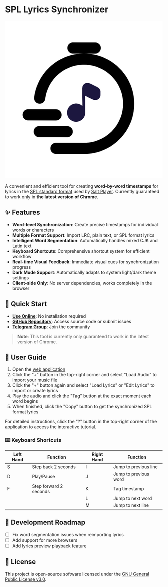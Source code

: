 # SPL Lyrics Synchronizer

![Icon](./favicon.png)

A convenient and efficient tool for creating **word-by-word timestamps** for lyrics in the [SPL standard format](https://moriafly.com/standards/spl.html) used by [Salt Player](https://github.com/Moriafly/SaltPlayerSource). Currently guaranteed to work only in **the latest version of Chrome**.

## ✨ Features

- **Word-level Synchronization**: Create precise timestamps for individual words or characters
- **Multiple Format Support**: Import LRC, plain text, or SPL format lyrics
- **Intelligent Word Segmentation**: Automatically handles mixed CJK and Latin text
- **Keyboard Shortcuts**: Comprehensive shortcut system for efficient workflow
- **Real-time Visual Feedback**: Immediate visual cues for synchronization progress
- **Dark Mode Support**: Automatically adapts to system light/dark theme settings
- **Client-side Only**: No server dependencies, works completely in the browser

## 🚀 Quick Start

- **[Use Online](https://spl-syncer.ryanyuan.top/)**: No installation required
- **[GitHub Repository](https://github.com/Tseshongfeeshur/SPL-syncer/)**: Access source code or submit issues
- **[Telegram Group](https://t.me/+J-duJdQv1GAzYjE1)**: Join the community

> **Note**: This tool is currently only guaranteed to work in the latest version of Chrome.

## 📖 User Guide

1. Open the [web application](https://spl-syncer.ryanyuan.top/)
2. Click the "+" button in the top-right corner and select "Load Audio" to import your music file
3. Click the "+" button again and select "Load Lyrics" or "Edit Lyrics" to import or create lyrics
4. Play the audio and click the "Tag" button at the exact moment each word begins
5. When finished, click the "Copy" button to get the synchronized SPL format lyrics

For detailed instructions, click the "?" button in the top-right corner of the application to access the interactive tutorial.

### ⌨️ Keyboard Shortcuts

| Left Hand | Function | Right Hand | Function |
|-----------|----------|------------|----------|
| S | Step back 2 seconds | I | Jump to previous line |
| D | Play/Pause | J | Jump to previous word |
| F | Step forward 2 seconds | K | Tag timestamp |
| | | L | Jump to next word |
| | | M | Jump to next line |

## 🔧 Development Roadmap

- [ ] Fix word segmentation issues when reimporting lyrics
- [ ] Add support for more browsers
- [ ] Add lyrics preview playback feature

## 📄 License

This project is open-source software licensed under the [GNU General Public License v3.0](./LICENSE).
